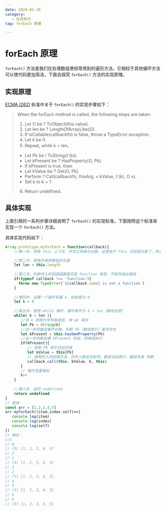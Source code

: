 ```yaml
---
date: 2024-02-16
category: 
   - 综合知识
tag: forEach 原理

---
```


# forEach 原理
`forEach()` 方法是我们在处理数组使经常用到的遍历方法，它相较于其他循环方法可以使代码更加简洁，下面会探究 `forEach()` 方法的实现原理。

## 实现原理
 [ECMA (262)](https://262.ecma-international.org/13.0/?_gl=1*qwct4d*_ga*MTgzNjYzMjg5Ny4xNzEzMjgwNTU3*_ga_TDCK4DWEPP*MTcxNjY0OTQ0NC4yLjEuMTcxNjY0OTYxOC4wLjAuMA..) 标准中关于 `forEach()` 的实现步骤如下：
 > When the forEach method is called, the following steps are taken:
 > 1. Let O be ? ToObject(this value).
 > 2. Let len be ? LengthOfArrayLike(O).
 > 3. If IsCallable(callbackfn) is false, throw a TypeError exception.
 > 4. Let k be 0.
 > 5. Repeat, while k < len，
 > - Let Pk be ! ToString(𝔽(k)).
 > - Let kPresent be ? HasProperty(O, Pk).
 > - If kPresent is true, then
 > - Let kValue be ? Get(O, Pk).
 > - Perform ? Call(callbackfn, thisArg, « kValue, 𝔽(k), O »).
 > - Set k to k + 1.
 > 6. Return undefined.



## 具体实现
上面引用的一系列步骤详细说明了 `forEach()` 的实现标准，下面按照这个标准来实现一个 `forEach()` 方法。

具体实现代码如下：
```js
Array.prototype.myForEach = function(callback){
    //第一步，获取 this 上下文，并将之转换为对象，这里由于 this 已经是对象了，所以跳过这个步骤

    //第二步，获取并保存数组的长度
    let len = this.length 
    
    //第三步，判断传入的回调函数是否是 function 类型，不是则抛出错误
    if(typeof callback !== 'function'){
      throw new TypeError(`${callback.name} is not a function`)
    }
    
    //第四步，设置一个循环变量 k，初始值为 0
    let k = 0
    
    //第五步，使用 while 循环，循环条件为 k < len（数组长度）
    while( k < len ){
       //将 k 转换为字符串类型，用 pk 保存
       let Pk = String(k)
       //这一步将数组看作对象，判断 Pk（数组索引）是否存在
       let kPresent = this.hasOwnProperty(Pk)
       //这一步判断如果 kPresent 存在，则继续执行
       if(kPresent){
          // 获取 Pk 索引对应的值
          let kValue = this[Pk]
          // 调用传入的回调方法，并传入数组当前项，数组当前索引，数组本身 参数
          callback.call(this, kValue, k, this)
       }
       // 循环变量增加
       k++
    }
    
    //第六步，返回 undefined
    return undefined
}
// 使用
const arr = [1,2,3,4,5]
arr.myForEach((item,index,self)=>{
   console.log(item)
   console.log(index)
   console.log(self)
})
// 输出：
//1
// 0
// (5) [1, 2, 3, 4, 5]
// 2
// 1
// (5) [1, 2, 3, 4, 5]
// 3
// 2
// (5) [1, 2, 3, 4, 5]
// 4
// 3
// (5) [1, 2, 3, 4, 5]
// 5
// 4
// (5) [1, 2, 3, 4, 5]
```